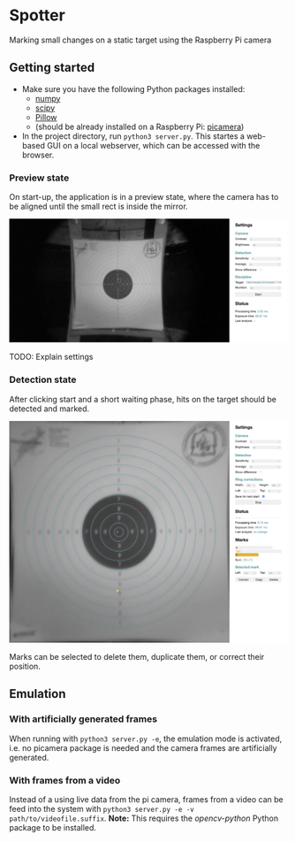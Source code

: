 # Spotter
Marking small changes on a static target using the Raspberry Pi camera

## Getting started
- Make sure you have the following Python packages installed:
    - [numpy](https://pypi.org/project/numpy/)
    - [scipy](https://pypi.org/project/scipy/)
    - [Pillow](https://pypi.org/project/Pillow/)
    - (should be already installed on a Raspberry Pi: [picamera](https://picamera.readthedocs.io))
- In the project directory, run `python3 server.py`. This startes a web-based GUI on a local webserver, which can be accessed with the browser. 

### Preview state
On start-up, the application is in a preview state, where the camera has to be aligned until the small rect is inside the mirror.

![Preview state](docs/state_preview.jpg)

TODO: Explain settings

### Detection state
After clicking start and a short waiting phase, hits on the target should be detected and marked.

![Detect state](docs/state_detect.jpg)

Marks can be selected to delete them, duplicate them, or correct their position.

## Emulation
### With artificially generated frames
When running with `python3 server.py -e`, the emulation mode is activated, i.e. no picamera package is needed and the camera frames are artificially generated.

### With frames from a video
Instead of a using live data from the pi camera, frames from a video can be feed into the system with `python3 server.py -e -v path/to/videofile.suffix`. **Note:** This requires the *opencv-python* Python package to be installed.